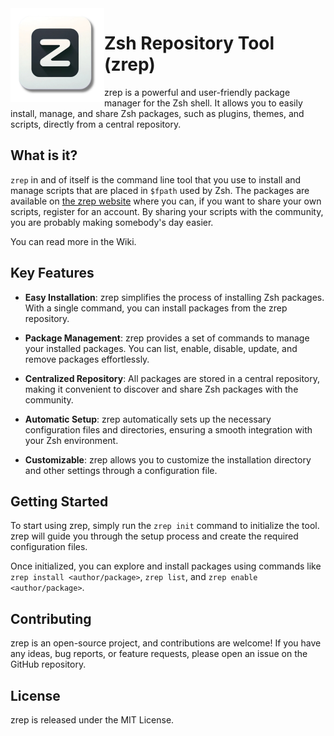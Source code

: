 <img src="zrep-logo.png" width="150" align="left">

# Zsh Repository Tool (zrep)

zrep is a powerful and user-friendly package manager for the Zsh shell. It allows you to easily install, manage, and share Zsh packages, such as plugins, themes, and scripts, directly from a central repository.

## What is it?

`zrep` in and of itself is the command line tool that you use to install and manage scripts that are placed in `$fpath` used by Zsh. The packages are available on [the zrep website](https://zrep.kekepower.com) where you can, if you want to share your own scripts, register for an account. By sharing your scripts with the community, you are probably making somebody's day easier.

You can read more in the Wiki.

## Key Features

- **Easy Installation**: zrep simplifies the process of installing Zsh packages. With a single command, you can install packages from the zrep repository.

- **Package Management**: zrep provides a set of commands to manage your installed packages. You can list, enable, disable, update, and remove packages effortlessly.

- **Centralized Repository**: All packages are stored in a central repository, making it convenient to discover and share Zsh packages with the community.

- **Automatic Setup**: zrep automatically sets up the necessary configuration files and directories, ensuring a smooth integration with your Zsh environment.

- **Customizable**: zrep allows you to customize the installation directory and other settings through a configuration file.

## Getting Started

To start using zrep, simply run the `zrep init` command to initialize the tool. zrep will guide you through the setup process and create the required configuration files.

Once initialized, you can explore and install packages using commands like `zrep install <author/package>`, `zrep list`, and `zrep enable <author/package>`.

## Contributing

zrep is an open-source project, and contributions are welcome! If you have any ideas, bug reports, or feature requests, please open an issue on the GitHub repository.

## License

zrep is released under the MIT License.
